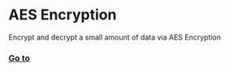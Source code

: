 # AES Encryption
Encrypt and decrypt a small amount of data via AES Encryption

### [Go to](https://egorrya.github.io/aes-encryption/)
